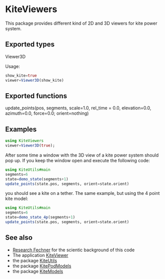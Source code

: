 # KiteViewers

This package provides different kind of 2D and 3D viewers for kite power system.

## Exported types
Viewer3D

Usage:
```julia
show_kite=true
viewer=Viewer3D(show_kite)
```

## Exported functions
update_points(pos, segments, scale=1.0, rel_time = 0.0, elevation=0.0, azimuth=0.0, force=0.0; orient=nothing)

## Examples
```julia
using KiteViewers
viewer=Viewer3D(true);
```

After some time a window with the 3D view of a kite power system should pop up.
If you keep the window open and execute the following code:

```julia
using KiteUtils#main
segments=6
state=demo_state(segments+1)
update_points(state.pos, segments, orient=state.orient)
```

you should see a kite on a tether.
The same example, but using the 4 point kite model:

```julia
using KiteUtils#main
segments=6
state=demo_state_4p(segments+1)
update_points(state.pos, segments, orient=state.orient)
```

## See also
- [Research Fechner](https://research.tudelft.nl/en/publications/?search=Uwe+Fechner&pageSize=50&ordering=rating&descending=true) for the scientic background of this code
- The application [KiteViewer](https://github.com/ufechner7/KiteViewer)
- the package [KiteUtils](https://github.com/ufechner7/KiteUtils.jl)
- the package [KitePodModels](https://github.com/aenarete/KitePodModels.jl)
- the package [KiteModels](https://github.com/ufechner7/KiteModels.jl)